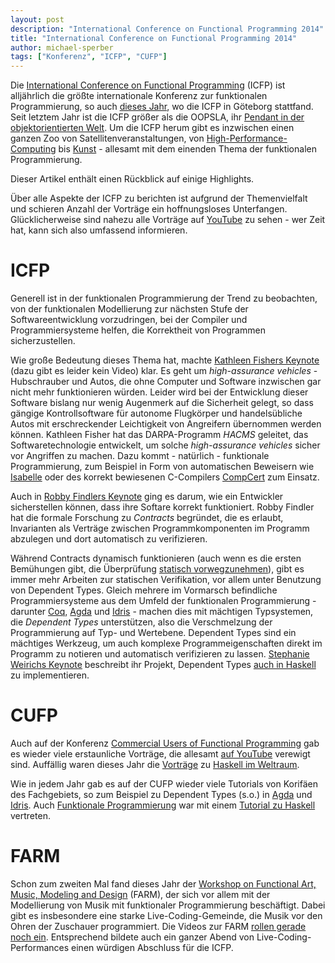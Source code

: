 ```yaml
---
layout: post
description: "International Conference on Functional Programming 2014"
title: "International Conference on Functional Programming 2014"
author: michael-sperber
tags: ["Konferenz", "ICFP", "CUFP"]
---
```


Die [International Conference on Functional
Programming](http://icfpconference.org/) (ICFP) ist alljährlich die
größte internationale Konferenz zur funktionalen Programmierung, so
auch [dieses Jahr](http://icfpconference.org/icfp2014/program.html),
wo die ICFP in Göteborg stattfand.  Seit letztem Jahr ist die ICFP
größer als die OOPSLA, ihr [Pendant in der objektorientierten
Welt](http://oopsla.org/).  Um die ICFP herum gibt es inzwischen einen
ganzen Zoo von Satellitenveranstaltungen, von
[High-Performance-Computing](https://sites.google.com/site/fhpcworkshops/)
bis [Kunst](http://functional-art.org/) - allesamt mit dem einenden
Thema der funktionalen Programmierung.

Dieser Artikel enthält einen Rückblick auf einige Highlights.

<!-- more start -->

Über alle Aspekte der ICFP zu berichten ist aufgrund der
Themenvielfalt und schieren Anzahl der Vorträge ein hoffnungsloses
Unterfangen.  Glücklicherweise sind nahezu alle Vorträge auf
[YouTube](https://www.youtube.com/channel/UCP9g4dLR7xt6KzCYntNqYcw/playlists)
zu sehen - wer Zeit hat, kann sich also umfassend informieren.

# ICFP

Generell ist in der funktionalen Programmierung der Trend zu
beobachten, von der funktionalen Modellierung zur nächsten Stufe der
Softwareentwicklung vorzudringen, bei der Compiler und
Programmiersysteme helfen, die Korrektheit von Programmen
sicherzustellen.

Wie große Bedeutung dieses Thema hat, machte [Kathleen Fishers
Keynote](http://dl.acm.org/citation.cfm?id=2628165&CFID=431100116&CFTOKEN=10660488)
(dazu gibt es leider kein Video) klar.  Es geht um *high-assurance
vehicles* - Hubschrauber und Autos, die ohne Computer und Software
inzwischen gar nicht mehr funktionieren würden.  Leider wird bei der
Entwicklung dieser Software bislang nur wenig Augenmerk auf die
Sicherheit gelegt, so dass gängige Kontrollsoftware für autonome
Flugkörper und handelsübliche Autos mit erschreckender Leichtigkeit
von Angreifern übernommen werden können.  Kathleen Fisher hat das
DARPA-Programm *HACMS* geleitet, das Softwaretechnologie entwickelt,
um solche *high-assurance vehicles* sicher vor Angriffen zu machen.
Dazu kommt - natürlich - funktionale Programmierung, zum Beispiel in
Form von automatischen Beweisern wie
[Isabelle](http://isabelle.in.tum.de/) oder des korrekt bewiesenen
C-Compilers [CompCert](http://compcert.inria.fr/) zum Einsatz.

Auch in [Robby Findlers
Keynote](https://www.youtube.com/watch?v=gXTbMPVFP1M&index=12&list=PL4UWOFngo5DVBqifWX6ZlXJ7idxWaOP69)
ging es darum, wie ein Entwickler sicherstellen können, dass ihre
Softare korrekt funktioniert.  Robby Findler hat die formale Forschung
zu *Contracts* begründet, die es erlaubt, Invarianten als Verträge
zwischen Programmkomponenten im Programm abzulegen und dort
automatisch zu verifizieren.

Während Contracts dynamisch funktionieren (auch wenn es die ersten
Bemühungen gibt, die Überprüfung [statisch
vorwegzunehmen](https://www.youtube.com/watch?v=o2VE4WwW6sA)), gibt es
immer mehr Arbeiten zur statischen Verifikation, vor allem unter
Benutzung von Dependent Types.  Gleich mehrere im Vormarsch
befindliche Programmiersysteme aus dem Umfeld der funktionalen
Programmierung - darunter [Coq](http://coq.inria.fr/),
[Agda](http://wiki.portal.chalmers.se/agda/) und
[Idris](http://idris-lang.org/) - machen dies mit mächtigen
Typsystemen, die *Dependent Types* unterstützen, also die
Verschmelzung der Programmierung auf Typ- und Wertebene.  Dependent
Types sind ein mächtiges Werkzeug, um auch komplexe
Programmeigenschaften direkt im Programm zu notieren und automatisch
verifizieren zu lassen.  [Stephanie Weirichs
Keynote](https://www.youtube.com/watch?v=rhWMhTjQzsU) beschreibt ihr
Projekt, Dependent Types [auch in
Haskell](https://ghc.haskell.org/trac/ghc/wiki/DependentHaskell) zu
implementieren.

# CUFP

Auch auf der Konferenz [Commercial Users of Functional
Programming](http://cufp.org/2014/) gab es wieder viele erstaunliche
Vorträge, die allesamt [auf
YouTube](https://www.youtube.com/watch?v=CVcyA16KWw4&list=PL4UWOFngo5DVRnB4OBL1Oi6pzEeHhaI01)
verewigt sind.  Auffällig waren dieses Jahr die
[Vorträge](https://www.youtube.com/watch?v=Wu8eJh6OqhI) zu [Haskell im
Weltraum](https://www.youtube.com/watch?v=QpRGe5d3ouo).

Wie in jedem Jahr gab es auf der CUFP wieder viele Tutorials von
Korifäen des Fachgebiets, so zum Beispiel zu Dependent Types (s.o.) in
[Agda](http://cufp.org/2014/t1-ulf-norell-programming-with-dependent-types.html)
und
[Idris](http://cufp.org/2014/t5-edwin-brady-idris-practical-software-verification-with-Dependent-types.html).
Auch [Funktionale
Programmierung](http://funktionale-programmierung.de/) war mit einem
[Tutorial zu
Haskell](http://cufp.org/2014/t2-stefan-wehr-haskell-in-the-real-world.html)
vertreten.

# FARM

Schon zum zweiten Mal fand dieses Jahr der [Workshop on Functional
Art, Music, Modeling and Design](http://functional-art.org/) (FARM),
der sich vor allem mit der Modellierung von Musik mit funktionaler
Programmierung beschäftigt.  Dabei gibt es insbesondere eine starke
Live-Coding-Gemeinde, die Musik vor den Ohren der Zuschauer
programmiert.  Die Videos zur FARM [rollen gerade noch
ein](https://www.youtube.com/channel/UCf7H_pjnsMB3FQyf_mUXBAA).
Entsprechend bildete auch ein ganzer Abend von
Live-Coding-Performances einen würdigen Abschluss für die ICFP.

<!-- more end -->

